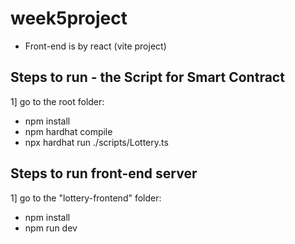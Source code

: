 # week5project
- Front-end is by react (vite project)

## Steps to run - the Script for Smart Contract
1] go to the root folder: 
 - npm install
 - npm hardhat compile
 - npx hardhat run ./scripts/Lottery.ts

## Steps to run front-end server
1] go to the "lottery-frontend" folder:
 - npm install
 - npm run dev